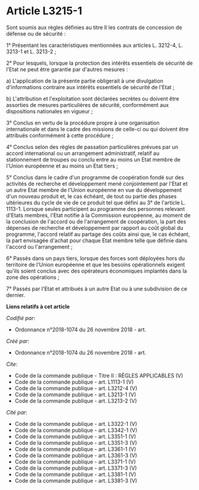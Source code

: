 # Article L3215-1

Sont soumis aux règles définies au titre II les contrats de concession de défense ou de sécurité : 

1° Présentant les caractéristiques mentionnées aux articles L. 3212-4, L. 3213-1 et L. 3213-2 ; 

2° Pour lesquels, lorsque la protection des intérêts essentiels de sécurité de l'Etat ne peut être garantie par d'autres
mesures : 

a) L'application de la présente partie obligerait à une divulgation d'informations contraire aux intérêts essentiels de
sécurité de l'Etat ; 

b) L'attribution et l'exploitation sont déclarées secrètes ou doivent être assorties de mesures particulières de sécurité,
conformément aux dispositions nationales en vigueur ; 

3° Conclus en vertu de la procédure propre à une organisation internationale et dans le cadre des missions de celle-ci ou qui
doivent être attribués conformément à cette procédure ; 

4° Conclus selon des règles de passation particulières prévues par un accord international ou un arrangement administratif,
relatif au stationnement de troupes ou conclu entre au moins un Etat membre de l'Union européenne et au moins un Etat
tiers ; 

5° Conclus dans le cadre d'un programme de coopération fondé sur des activités de recherche et développement mené
conjointement par l'Etat et un autre Etat membre de l'Union européenne en vue du développement d'un nouveau produit et, le
cas échéant, de tout ou partie des phases ultérieures du cycle de vie de ce produit tel que défini au 3° de l'article L.
1113-1. Lorsque seules participent au programme des personnes relevant d'Etats membres, l'Etat notifie à la Commission
européenne, au moment de la conclusion de l'accord ou de l'arrangement de coopération, la part des dépenses de recherche et
développement par rapport au coût global du programme, l'accord relatif au partage des coûts ainsi que, le cas échéant, la
part envisagée d'achat pour chaque Etat membre telle que définie dans l'accord ou l'arrangement ; 

6° Passés dans un pays tiers, lorsque des forces sont déployées hors du territoire de l'Union européenne et que les besoins
opérationnels exigent qu'ils soient conclus avec des opérateurs économiques implantés dans la zone des opérations ; 

7° Passés par l'Etat et attribués à un autre Etat ou à une subdivision de ce dernier.

**Liens relatifs à cet article**

_Codifié par_:

  - Ordonnance n°2018-1074 du 26 novembre 2018 - art.

_Créé par_:

  - Ordonnance n°2018-1074 du 26 novembre 2018 - art.

_Cite_:

  - Code de la commande publique -  Titre II : RÈGLES APPLICABLES (V)
  - Code de la commande publique - art. L1113-1 (V)
  - Code de la commande publique - art. L3212-4 (V)
  - Code de la commande publique - art. L3213-1 (V)
  - Code de la commande publique - art. L3213-2 (V)

_Cité par_:

  - Code de la commande publique - art. L3322-1 (V)
  - Code de la commande publique - art. L3342-1 (V)
  - Code de la commande publique - art. L3351-1 (V)
  - Code de la commande publique - art. L3351-3 (V)
  - Code de la commande publique - art. L3361-1 (V)
  - Code de la commande publique - art. L3361-3 (V)
  - Code de la commande publique - art. L3371-1 (V)
  - Code de la commande publique - art. L3371-3 (V)
  - Code de la commande publique - art. L3381-1 (V)
  - Code de la commande publique - art. L3381-3 (V)
